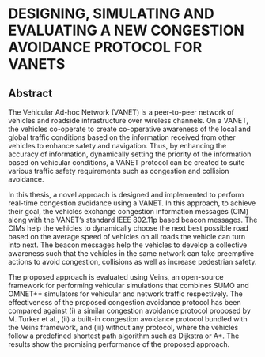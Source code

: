 # DESIGNING, SIMULATING AND EVALUATING A NEW CONGESTION AVOIDANCE PROTOCOL FOR VANETS
## Abstract
The Vehicular Ad-hoc Network (VANET) is a peer-to-peer network of vehicles and
roadside infrastructure over wireless channels. On a VANET, the vehicles co-operate
to create co-operative awareness of the local and global traffic conditions based on
the information received from other vehicles to enhance safety and navigation. Thus,
by enhancing the accuracy of information, dynamically setting the priority of the
information based on vehicular conditions, a VANET protocol can be created to suite
various traffic safety requirements such as congestion and collision avoidance.

In this thesis, a novel approach is designed and implemented to perform real-time
congestion avoidance using a VANET. In this approach, to achieve their goal, the
vehicles exchange congestion information messages (CIM) along with the VANET’s
standard IEEE 802.11p based beacon messages. The CIMs help the vehicles to dynamically 
choose the next best possible road based on the average speed of vehicles
on all roads the vehicle can turn into next. The beacon messages help the vehicles
to develop a collective awareness such that the vehicles in the same network can take
preemptive actions to avoid congestion, collisions as well as increase pedestrian safety.

The proposed approach is evaluated using Veins, an open-source framework for performing 
vehicular simulations that combines SUMO and OMNET++ simulators for
vehicular and network traffic respectively. The effectiveness of the proposed congestion 
avoidance protocol has been compared against (i) a similar congestion avoidance
protocol proposed by M. Turker et al., (ii) a built-in congestion avoidance protocol
bundled with the Veins framework, and (iii) without any protocol, where the vehicles
follow a predefined shortest path algorithm such as Dijkstra or A*. The results show
the promising performance of the proposed approach.
